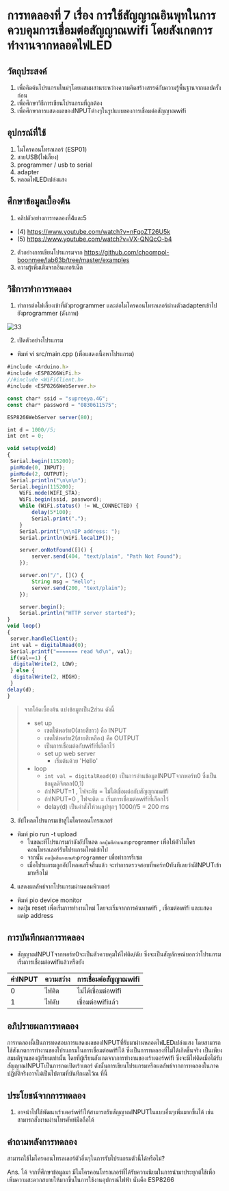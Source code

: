 # การทดลองที่ 7 เรื่อง การใช้สัญญาณอินพุทในการควบคุมการเชื่อมต่อสัญญาณwifi โดยสังเกตการทำงานจากหลอดไฟLED
## วัตถุประสงค์
1. เพื่อคิดค้นโปรแกรมใหม่ๆโดยผสมผสานระหว่างความคิดสร้างสรรค์กับความรู้พื้นฐานจากแลปครั้งก่อน
2. เพื่อศึกษาวิธีการเขียนโปรแกรมที่ถูกต้อง
3. เพื่อศึกษาการแสดงผลของINPUTต่างๆในรูปแบบของการเชื่อมต่อสัญญาณwifi
## อุปกรณ์ที่ใช้
1. ไมโครคอนโทรลเลอร์ (ESP01)
2. สายUSB(ไฟเลี้ยง)
3. programmer / usb to serial
4. adapter
5. หลอดไฟLEDเปล่งแสง
## ศึกษาข้อมูลเบื้องต้น
1. คลิปตัวอย่างการทดลองที่4และ5
* (4) https://www.youtube.com/watch?v=nFqoZT26U5k
* (5) https://www.youtube.com/watch?v=VX-QNQcO-b4
2. ตัวอย่างการเขียนโปรแกรมจาก https://github.com/choompol-boonmee/lab63b/tree/master/examples
3. ความรู้เพิ่มเติมจากอินเทอร์เน็ต
## วิธีการทำการทดลอง
1. ทำการต่อไฟเลี้ยงเข้าที่ตัวprogrammer และต่อไมโครคอนโทรลเลอร์ผ่านตัวadapterเข้าไปยังprogrammer (ดังภาพ)

![33](https://user-images.githubusercontent.com/80879818/112346747-d51a9800-8cf8-11eb-824c-b69084d3c0ad.jpg)

2. เปิดตัวอย่างโปรแกรม
* พิมพ์ vi src/main.cpp (เพื่อแสดงเนื้อหาโปรแกรม)
```javascript
#include <Arduino.h>
#include <ESP8266WiFi.h>
//#include <WiFiClient.h>
#include <ESP8266WebServer.h>

const char* ssid = "supreeya.4G";
const char* password = "0830611575";

ESP8266WebServer server(80);

int d = 1000//5;
int cnt = 0;

void setup(void)
{
 Serial.begin(115200);
 pinMode(0, INPUT);
 pinMode(2, OUTPUT);
 Serial.println("\n\n\n");
 Serial.begin(115200);
	WiFi.mode(WIFI_STA);
	WiFi.begin(ssid, password);
	while (WiFi.status() != WL_CONNECTED) {
		delay(5*100);
		Serial.print(".");
	}
	Serial.print("\n\nIP address: ");
	Serial.println(WiFi.localIP());

	server.onNotFound([]() {
		server.send(404, "text/plain", "Path Not Found");
	});

	server.on("/", []() {
		String msg = "Hello";
		server.send(200, "text/plain");
	});

	server.begin();
	Serial.println("HTTP server started");
}
void loop()
{
 server.handleClient();
 int val = digitalRead(0);
 Serial.printf("======= read %d\n", val);
 if(val==1) {
  digitalWrite(2, LOW);
 } else {
  digitalWrite(2, HIGH);
 }
delay(d);
}
```
> จากโค้ดเบื้องต้น แบ่งข้อมูลเป็น2ส่วน ดังนี้
> * set up
>   * เซตให้พอร์ท0(สายสีขาว) คือ INPUT
>   * เซตให้พอร์ท2(สายสีเหลือง) คือ OUTPUT
>   * เป็นการเชื่อมต่อกับwifiที่เลือกไว้
>   * set up web server
>   	* เริ่มต้นด้วย 'Hello'
> * loop
>   * `int val = digitalRead(0)` เป็นการอ่านข้อมูลINPUTจากพอร์ท0 ซึ่งเป็นข้อมูลดิจิตอล(0,1)
>   * ถ้าINPUT=1 , ไฟจะดับ = ไม่ได้เชื่อมต่อกับสัญญาณwifi
>   * ถ้าINPUT=0 , ไฟจะติด = เริ่มการเชื่อมต่อwifiที่เลือกไว้
>   * delay(d) เป็นคำสั่งให้วนลูปทุกๆ 1000//5 = 200 ms
3. อัปโหลดโปรแกรมเข้าสู่ไมโครคอนโทรลเลอร์
* พิมพ์ pio run -t upload
  * ในขณะที่โปรแกรมกำลังอัปโหลด `กดปุ่มสีดำบนตัวprogrammer` เพื่อให้ตัวไมโครคอนโทรลเลอร์รับโปรแกรมใหม่เข้าไป
  * จากนั้น `กดปุ่มสีแดงบนตัวprogrammer` เพื่อทำการรีเซต
  * เมื่อโปรแกรมถูกอัปโหลดเสร็จสิ้นแล้ว จะทำการตรวจสอบที่พอร์ท0ทันทีเลยว่ามีINPUTเข้ามาหรือไม่
4. แสดงผลลัพธ์จากโปรแกรมผ่านคอมพิวเตอร์
* พิมพ์ pio device monitor
* กดปุ่ม reset เพื่อเริ่มการทำงานใหม่ โดยจะเริ่มจากการค้นหาwifi , เชื่อมต่อwifi และแสดงผลip address
## การบันทึกผลการทดลอง
* สัญญาณINPUTจากพอร์ท0จะเป็นตัวควบคุมให้ไฟติด/ดับ ซึ่งจะเป็นสัญลักษณ์บอกว่าโปรแกรมเริ่มการเชื่อมต่อwifiแล้วหรือยัง

ค่าINPUT | ความสว่าง | การเชื่อมต่อสัญญาณwifi
------- | ------- | -------
0 | ไฟติด | ไม่ได้เชื่อมต่อwifi
1 | ไฟดับ | เชื่อมต่อwifiแล้ว
## อภิปรายผลการทดลอง
การทดลองนี้เป็นการทดสอบการแสดงผลของINPUTที่รับมาผ่านหลอดไฟLEDเปล่งแสง โดยสามารถใช้สังเกตการทำงานของโปรแกรมในการเชื่อมต่อwifiได้ ซึ่งเป็นการทดลองที่ไม่ได้เกิดขึ้นจริง เป็นเพียงสมมติฐานของผู้เรียนเท่านั้น โดยที่ผู้เรียนสังเกตจากการทำงานของเร้าเตอร์wifi ซึ่งจะมีไฟติดเมื่อได้รับสัญญาณINPUTเป็นการกดเปิดเร้าเตอร์ ดังนั้นการเขียนโปรแกรมหรือผลลัพธ์จากการทดลองในภาคปฏิบัติจริงอาจไม่เป็นไปตามที่บันทึกผลไว้ณ ที่นี้ 
## ประโยชน์จากการทดลอง
1. อาจนำไปใช้พัฒนาเร้าเตอร์wifiให้สามารถรับสัญญาณINPUTในแบบอื่นๆเพิ่มมากขึ้นได้ เช่น สามารถสั่งงานผ่านโทรศัพท์มือถือได้
## คำถามหลังการทดลอง
สามารถใช้ไมโครคอนโทรลเลอร์ตัวอื่นๆในการรับโปรแกรมตัวนี้ได้หรือไม่?

Ans. ได้ จากที่ศึกษาข้อมูลมา มีไมโครคอนโทรลเลอร์ที่ได้รับความนิยมในการนำมาประยุกต์ใช้เพื่อเพิ่มความสะดวกสบายให้มากขึ้นในการใช้งานอุปกรณ์ไฟฟ้า นั่นคือ ESP8266
